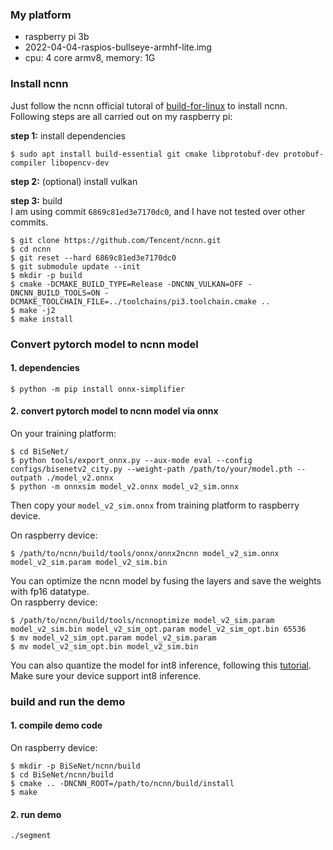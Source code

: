 
### My platform  

* raspberry pi 3b
* 2022-04-04-raspios-bullseye-armhf-lite.img 
* cpu: 4 core armv8, memory: 1G 



### Install ncnn  

Just follow the ncnn official tutoral of [build-for-linux](https://github.com/Tencent/ncnn/wiki/how-to-build#build-for-linux) to install ncnn. Following steps are all carried out on my raspberry pi:  

**step 1:** install dependencies  
```
$ sudo apt install build-essential git cmake libprotobuf-dev protobuf-compiler libopencv-dev
```

**step 2:** (optional) install vulkan  

**step 3:** build   
I am using commit `6869c81ed3e7170dc0`, and I have not tested over other commits.  
```
$ git clone https://github.com/Tencent/ncnn.git
$ cd ncnn
$ git reset --hard 6869c81ed3e7170dc0
$ git submodule update --init
$ mkdir -p build
$ cmake -DCMAKE_BUILD_TYPE=Release -DNCNN_VULKAN=OFF -DNCNN_BUILD_TOOLS=ON -DCMAKE_TOOLCHAIN_FILE=../toolchains/pi3.toolchain.cmake ..
$ make -j2
$ make install 
```

### Convert pytorch model to ncnn model   

#### 1. dependencies  
```
$ python -m pip install onnx-simplifier
```

#### 2. convert pytorch model to ncnn model via onnx  
On your training platform:
```
$ cd BiSeNet/
$ python tools/export_onnx.py --aux-mode eval --config configs/bisenetv2_city.py --weight-path /path/to/your/model.pth --outpath ./model_v2.onnx 
$ python -m onnxsim model_v2.onnx model_v2_sim.onnx
```

Then copy your `model_v2_sim.onnx` from training platform to raspberry device.   

On raspberry device:  
```
$ /path/to/ncnn/build/tools/onnx/onnx2ncnn model_v2_sim.onnx model_v2_sim.param model_v2_sim.bin
```

You can optimize the ncnn model by fusing the layers and save the weights with fp16 datatype.   
On raspberry device:
```
$ /path/to/ncnn/build/tools/ncnnoptimize model_v2_sim.param model_v2_sim.bin model_v2_sim_opt.param model_v2_sim_opt.bin 65536
$ mv model_v2_sim_opt.param model_v2_sim.param
$ mv model_v2_sim_opt.bin model_v2_sim.bin
```

You can also quantize the model for int8 inference, following this [tutorial](https://github.com/Tencent/ncnn/wiki/quantized-int8-inference). Make sure your device support int8 inference.  


### build and run the demo
#### 1. compile demo code  
On raspberry device:  
```
$ mkdir -p BiSeNet/ncnn/build
$ cd BiSeNet/ncnn/build
$ cmake .. -DNCNN_ROOT=/path/to/ncnn/build/install
$ make
```

#### 2. run demo  
```
./segment
```
